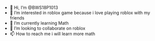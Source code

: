 - 👋 Hi, I’m @BWS18P1013
- 👀 I’m interested in roblox game because i love playing roblox with my friends
- 🌱 I’m currently learning Math 
- 💞️ I’m looking to collaborate on roblox
- 📫 How to reach me i will learn more math

<!---
BWS18P1013/BWS18P1013 is a ✨ special ✨ repository because its `README.md` (this file) appears cscon your GitHub profile.
You can click the Preview link to take a look at your changes.
--->
